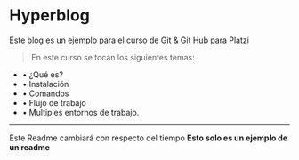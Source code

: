 # Hyperblog
Este blog es un ejemplo para el curso de Git & Git Hub para Platzi

> En este curso se tocan los siguientes temas:

- &bull; ¿Qué es?
- &bull; Instalación
- &bull; Comandos
- &bull; Flujo de trabajo
- &bull; Multiples entornos de trabajo.

------------
Este Readme cambiar&aacute; con respecto del tiempo
**Esto solo es un ejemplo de un readme**